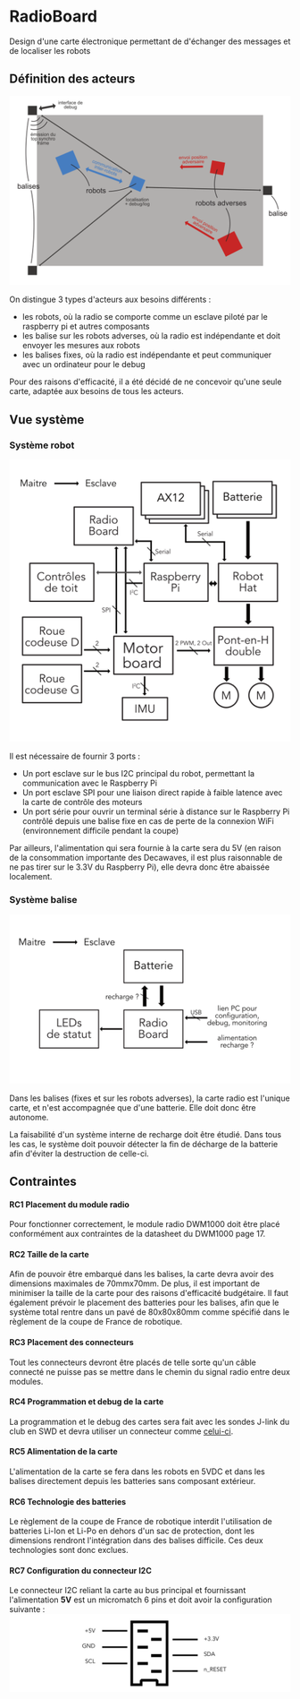# RadioBoard

Design d'une carte électronique permettant de d'échanger des messages et de localiser les robots

## Définition des acteurs

![radio global](/specs/radio-global.png)

On distingue 3 types d'acteurs aux besoins différents :

* les robots, où la radio se comporte comme un esclave piloté par le raspberry pi et autres composants
* les balise sur les robots adverses, où la radio est indépendante et doit envoyer les mesures aux robots
* les balises fixes, où la radio est indépendante et peut communiquer avec un ordinateur pour le debug

Pour des raisons d'efficacité, il a été décidé de ne concevoir qu'une seule carte, adaptée aux besoins de tous les acteurs.

## Vue système

### Système robot

![archi robot](/specs/architecture-robot.png)

Il est nécessaire de fournir 3 ports :

* Un port esclave sur le bus I2C principal du robot, permettant la communication avec le Raspberry Pi
* Un port esclave SPI pour une liaison direct rapide à faible latence avec la carte de contrôle des moteurs
* Un port série pour ouvrir un terminal série à distance sur le Raspberry Pi contrôlé depuis une balise fixe en cas de perte de la connexion WiFi (environnement difficile pendant la coupe)

Par ailleurs, l'alimentation qui sera fournie à la carte sera du 5V (en raison de la consommation importante des Decawaves, il est plus raisonnable de ne pas tirer sur le 3.3V du Raspberry Pi), elle devra donc être abaissée localement.

### Système balise

![archi balise](/specs/architecture-balise.png)

Dans les balises (fixes et sur les robots adverses), la carte radio est l'unique carte, et n'est accompagnée que d'une batterie. Elle doit donc être autonome.

La faisabilité d'un système interne de recharge doit être étudié. Dans tous les cas, le système doit pouvoir détecter la fin de décharge de la batterie afin d'éviter la destruction de celle-ci.

## Contraintes

#### RC1 Placement du module radio
Pour fonctionner correctement, le module radio DWM1000 doit être placé conformément aux contraintes de la datasheet du DWM1000 page 17.

#### RC2 Taille de la carte
Afin de pouvoir être embarqué dans les balises, la carte devra avoir des dimensions maximales de 70mmx70mm. De plus, il est important de minimiser la taille de la carte pour des raisons d'efficacité budgétaire. Il faut également prévoir le placement des batteries pour les balises, afin que le système total rentre dans un pavé de 80x80x80mm comme spécifié dans le règlement de la coupe de France de robotique.

#### RC3 Placement des connecteurs
Tout les connecteurs devront être placés de telle sorte qu'un câble connecté ne puisse pas se mettre dans le chemin du signal radio entre deux modules.

#### RC4 Programmation et debug de la carte
La programmation et le debug des cartes sera fait avec les sondes J-link du club en SWD et devra utiliser un connecteur comme [celui-ci](http://fr.farnell.com/samtec/shf-105-01-l-d-sm/embase-male-1-27mm-2x5-voies/dp/1885915).

#### RC5 Alimentation de la carte
L'alimentation de la carte se fera dans les robots en 5VDC et dans les balises directement depuis les batteries sans composant extérieur.

#### RC6 Technologie des batteries
Le règlement de la coupe de France de robotique interdit l'utilisation de batteries Li-Ion et Li-Po en dehors d'un sac de protection, dont les dimensions rendront l'intégration dans des balises difficile. Ces deux technologies sont donc exclues.

#### RC7 Configuration du connecteur I2C
Le connecteur I2C reliant la carte au bus principal et fournissant l'alimentation **5V** est un micromatch 6 pins et doit avoir la configuration suivante :
![connecteur I2C](/specs/connecteur-I2C.jpeg)
